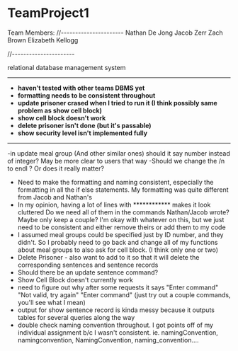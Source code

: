 TeamProject1
============


Team Members:
//----------------------
Nathan De Jong
Jacob Zerr
Zach Brown
Elizabeth Kellogg

//----------------------


relational database management system

***************************
- **haven't tested with other teams DBMS yet**
- **formatting needs to be consistent throughout**
- **update prisoner crased when I tried to run it (I think possibly same problem as show cell block)**
- **show cell block doesn't work**
- **delete prisoner isn't done (but it's passable)**
- **show security level isn't implemented fully**
***************************


-in update meal group (And other similar ones) should it say number instead of integer?
May be more clear to users that way
-Should we change the /n to endl ? Or does it really matter?
- Need to make the formatting and naming consistent, especially the formatting in all the if else statements.
My formatting was quite different from Jacob and Nathan's
- In my opinion, having a lot of lines with ************ makes it look cluttered
Do we need all of them in the commands Nathan/Jacob wrote? Maybe only keep a couple?
I'm okay with whatever on this, but we just need to be consistent and either remove theirs or add them to my code
- I assumed meal groups could be specified just by ID number, and they didn't.  So I probably need to go back and change all of my functions about meal groups to also ask for cell block.  (I think only one or two)
- Delete Prisoner - also want to add to it so that it will delete the corresponding sentences and sentence records
- Should there be an update sentence command? 
- Show Cell Block doesn't currently work
- need to figure out why after some requests it says "Enter command" "Not valid, try again" "Enter command"
(just try out a couple commands, you'll see what I mean)
- output for show sentence record is kinda messy because it outputs tables for several queries along the way
- double check naming convention throughout.  I got points off of my individual assignment b/c I wasn't consistent.
ie. namingConvention, namingconvention, NamingConvention, naming_convention....
